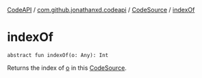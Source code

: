 [CodeAPI](../../index.md) / [com.github.jonathanxd.codeapi](../index.md) / [CodeSource](index.md) / [indexOf](.)

# indexOf

`abstract fun indexOf(o: Any): Int`

Returns the index of [o](index-of.md#com.github.jonathanxd.codeapi.CodeSource$indexOf(kotlin.Any)/o) in this [CodeSource](index.md).

